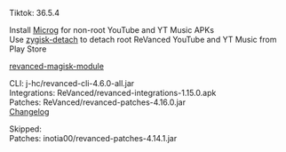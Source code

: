 Tiktok: 36.5.4  

Install [Microg](https://github.com/ReVanced/GmsCore/releases) for non-root YouTube and YT Music APKs  
Use [zygisk-detach](https://github.com/j-hc/zygisk-detach) to detach root ReVanced YouTube and YT Music from Play Store  

[revanced-magisk-module](https://github.com/j-hc/revanced-magisk-module)
  
CLI: j-hc/revanced-cli-4.6.0-all.jar  
Integrations: ReVanced/revanced-integrations-1.15.0.apk  
Patches: ReVanced/revanced-patches-4.16.0.jar  
[Changelog](https://github.com/ReVanced/revanced-patches/releases/tag/v4.16.0)  

Skipped:  
Patches: inotia00/revanced-patches-4.14.1.jar    
